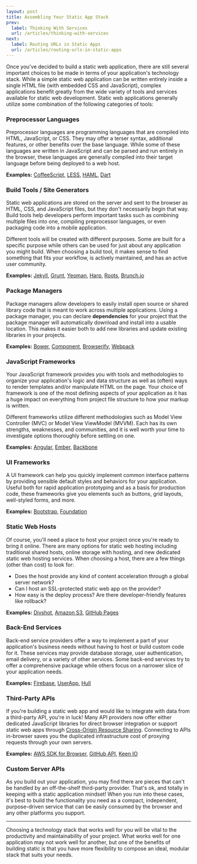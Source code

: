 ```yaml
---
layout: post
title: Assembling Your Static App Stack
prev:
  label: Thinking With Services
  url: /articles/thinking-with-services
next:
  label: Routing URLs in Static Apps
  url: /articles/routing-urls-in-static-apps
---
```


Once you've decided to build a static web application, there are still several important choices
to be made in terms of your application's technology stack. While a simple static web application
can be written entirely inside a single HTML file (with embedded CSS and JavaScript), complex
applications benefit greatly from the wide variety of tools and services available for static
web development. Static web applications generally utilize some combination of the following
categories of tools:

### Preprocessor Languages

Preprocessor languages are programming languages that are compiled into HTML, JavaScript, or CSS.
They may offer a terser syntax, additional features, or other benefits over the base language.
While some of these languages are written in JavaScript and can be parsed and run entirely in the
browser, these languages are generally compiled into their target language before being deployed
to a web host.

**Examples:** [CoffeeScript](http://coffeescript.org), [LESS](http://www.lesscss.org/), [HAML](http://haml.info/), [Dart](https://www.dartlang.org/)

### Build Tools / Site Generators

Static web applications are stored on the server and sent to the browser as HTML,
CSS, and JavaScript files, but they don't necessarily begin that way. Build tools help developers
perform important tasks such as combining multiple files into one, compiling preprocessor languages,
or even packaging code into a mobile application.

Different tools will be created with different purposes. Some are built for a specific purpose
while others can be used for just about any application you might build. When choosing a build
tool, it makes sense to find something that fits your workflow, is actively maintained, and
has an active user community.

**Examples:** [Jekyll](http://jekyllrb.com/), [Grunt](http://gruntjs.com/), [Yeoman](http://yeoman.io/), [Harp](http://harpjs.com/), [Roots](http://roots.cx/), [Brunch.io](http://brunch.io/)

### Package Managers

Package managers allow developers to easily install open source or shared library code that is meant
to work across multiple applications. Using a package manager, you can declare **dependencies** for
your project that the package manager will automatically download and install into a usable location.
This makes it easier both to add new libraries and update existing libraries in your projects.

**Examples:** [Bower](http://bower.io/), [Component](http://component.io), [Browserify](http://browserify.org), [Webpack](http://webpack.github.io/)

### JavaScript Frameworks

Your JavaScript framework provides you with tools and methodologies to organize your application's logic
and data structure as well as (often) ways to render templates and/or manipulate HTML on the page. Your choice
of framework is one of the most defining aspects of your application as it has a huge impact on everything
from project file structure to how your markup is written.

Different frameworks utilize different methodologies such as Model View Controller (MVC) or Model View
ViewModel (MVVM). Each has its own strengths, weaknesses, and communities, and it is well worth your time to
investigate options thoroughly before settling on one.

**Examples:** [Angular](http://angularjs.org/), [Ember](http://emberjs.com/), [Backbone](http://backbonejs.org/)

### UI Frameworks

A UI framework can help you quickly implement common interface patterns by providing sensible default styles and
behaviors for your application. Useful both for rapid application prototyping and as a basis for production code,
these frameworks give you elements such as buttons, grid layouts, well-styled forms, and more.

**Examples:** [Bootstrap](http://getbootstrap.com), [Foundation](http://foundation.zurb.com)

### Static Web Hosts

Of course, you'll need a place to host your project once you're ready to bring it online. There are many options
for static web hosting including traditional shared hosts, online storage with hosting, and new dedicated static
web hosting services. When choosing a host, there are a few things (other than cost) to look for:

* Does the host provide any kind of content acceleration through a global server network?
* Can I host an SSL-protected static web app on the provider?
* How easy is the deploy process? Are there developer-friendly features like rollback?

**Examples:** [Divshot](http://www.divshot.io/), [Amazon S3](http://aws.amazon.com/s3/), [GitHub Pages](http://pages.github.com/)

### Back-End Services

Back-end service providers offer a way to implement a part of your application's business needs without having to host
or build custom code for it. These services may provide database storage, user authentication, email delivery, or
a variety of other services. Some back-end services try to offer a comprehensive package while others focus on a narrower
slice of your application needs.

**Examples:** [Firebase](http://www.firebase.com/), [UserApp](http://userapp.io), [Hull](http://hull.io)

### Third-Party APIs

If you're building a static web app and would like to integrate with data from a third-party API, you're in luck!
Many API providers now offer either dedicated JavaScript libraries for direct browser integration or support static
web apps through [Cross-Origin Resource Sharing](https://developer.mozilla.org/en-US/docs/HTTP/Access_control_CORS).
Connecting to APIs in-browser saves you the duplicated infrastructure cost of proxying requests through your own servers.

**Examples:** [AWS SDK for Browser](http://aws.amazon.com/sdkforbrowser/), [GitHub API](http://developer.github.com/v3/), [Keen IO](http://keen.io)

### Custom Server APIs

As you build out your application, you may find there are pieces that can't be handled by an off-the-shelf third-party
provider. That's ok, and totally in keeping with a static application mindset! When you run into these cases, it's best
to build the functionality you need as a compact, independent, purpose-driven service that can be easily consumed by the
browser and any other platforms you support.

---

Choosing a technology stack that works well for you will be vital to the productivity and maintainability of your project.
What works well for one application may not work well for another, but one of the benefits of building static is that
you have more flexibility to compose an ideal, modular stack that suits your needs.

